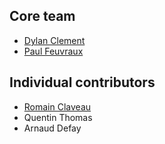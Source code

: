 Core team 
---------

- [Dylan Clement](https://github.com/hitoshi54)
- [Paul Feuvraux](https://github.com/Super-Baleine)

Individual contributors
-----------------------

- [Romain Claveau](https://github.com/Ne0blast)
- Quentin Thomas
- Arnaud Defay
